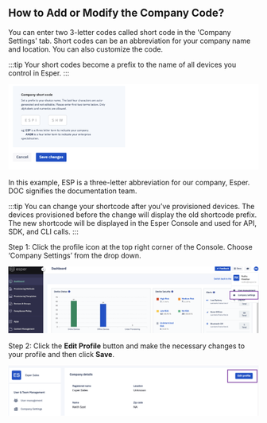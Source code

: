 ## How to Add or Modify the Company Code?

You can enter two 3-letter codes called short code in the 'Company Settings' tab. Short codes can be an abbreviation for your company name and location. You can also customize the code. 

:::tip
Your short codes become a prefix to the name of all devices you control in Esper.
:::


![Company code](./images/3-deviceID.png)

In this example, ESP is a three-letter abbreviation for our company, Esper. DOC signifies the documentation team.

:::tip
You can change your shortcode after you’ve provisioned devices. The devices provisioned before the change will display the old shortcode prefix. The new shortcode will be displayed in the Esper Console and used for API, SDK, and CLI calls. 
:::

Step 1: Click the profile icon at the top right corner of the Console. Choose ‘Company Settings’ from the drop down.

  

![Company profile](./images/1-companyprofile.png)

  
  

Step 2: Click the **Edit Profile** button and make the necessary changes to your profile and then click **Save**.

  

![Edit profile](./images/2-edit.png)